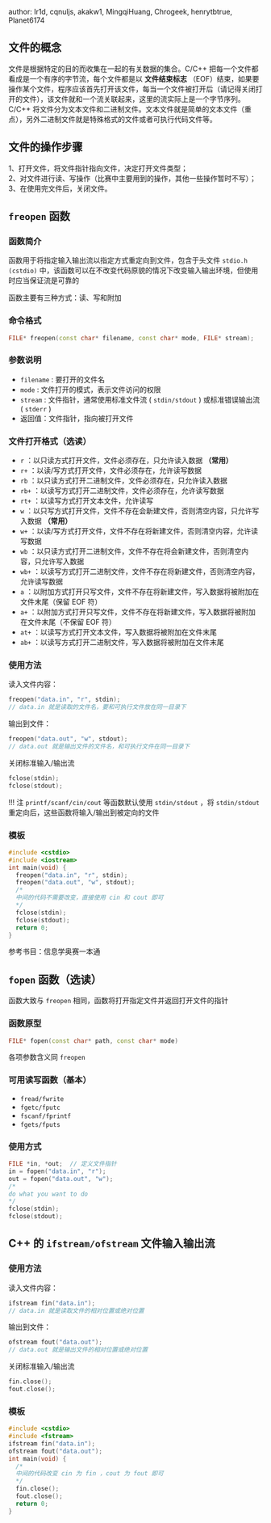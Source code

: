 author: Ir1d, cqnuljs, akakw1, MingqiHuang, Chrogeek, henrytbtrue, Planet6174

## 文件的概念

文件是根据特定的目的而收集在一起的有关数据的集合。C/C++ 把每一个文件都看成是一个有序的字节流，每个文件都是以 **文件结束标志** （EOF）结束，如果要操作某个文件，程序应该首先打开该文件，每当一个文件被打开后（请记得关闭打开的文件），该文件就和一个流关联起来，这里的流实际上是一个字节序列。  
C/C++ 将文件分为文本文件和二进制文件。文本文件就是简单的文本文件（重点），另外二进制文件就是特殊格式的文件或者可执行代码文件等。

## 文件的操作步骤

1、打开文件，将文件指针指向文件，决定打开文件类型；  
2、对文件进行读、写操作（比赛中主要用到的操作，其他一些操作暂时不写）；  
3、在使用完文件后，关闭文件。

##  `freopen` 函数

### 函数简介

函数用于将指定输入输出流以指定方式重定向到文件，包含于头文件 `stdio.h (cstdio)` 中，该函数可以在不改变代码原貌的情况下改变输入输出环境，但使用时应当保证流是可靠的

函数主要有三种方式：读、写和附加

### 命令格式

```cpp
FILE* freopen(const char* filename, const char* mode, FILE* stream);
```

### 参数说明

-    `filename` : 要打开的文件名
-    `mode` : 文件打开的模式，表示文件访问的权限
-    `stream` : 文件指针，通常使用标准文件流 ( `stdin/stdout` ) 或标准错误输出流 ( `stderr` )
-   返回值：文件指针，指向被打开文件

### 文件打开格式（选读）

-    `r` ：以只读方式打开文件，文件必须存在，只允许读入数据 **（常用）** 
-    `r+` ：以读/写方式打开文件，文件必须存在，允许读写数据
-    `rb` ：以只读方式打开二进制文件，文件必须存在，只允许读入数据
-    `rb+` ：以读写方式打开二进制文件，文件必须存在，允许读写数据
-    `rt+` ：以读写方式打开文本文件，允许读写
-    `w` ：以只写方式打开文件，文件不存在会新建文件，否则清空内容，只允许写入数据 **（常用）** 
-    `w+` ：以读/写方式打开文件，文件不存在将新建文件，否则清空内容，允许读写数据
-    `wb` ：以只读方式打开二进制文件，文件不存在将会新建文件，否则清空内容，只允许写入数据
-    `wb+` ：以读写方式打开二进制文件，文件不存在将新建文件，否则清空内容，允许读写数据
-    `a` ：以附加方式打开只写文件，文件不存在将新建文件，写入数据将被附加在文件末尾（保留 EOF 符）
-    `a+` ：以附加方式打开只写文件，文件不存在将新建文件，写入数据将被附加在文件末尾（不保留 EOF 符）
-    `at+` ：以读写方式打开文本文件，写入数据将被附加在文件末尾
-    `ab+` ：以读写方式打开二进制文件，写入数据将被附加在文件末尾

### 使用方法

读入文件内容：

```cpp
freopen("data.in", "r", stdin);
// data.in 就是读取的文件名，要和可执行文件放在同一目录下
```

输出到文件：

```cpp
freopen("data.out", "w", stdout);
// data.out 就是输出文件的文件名，和可执行文件在同一目录下
```

关闭标准输入/输出流

```cpp
fclose(stdin);
fclose(stdout);
```

!!! 注
    `printf/scanf/cin/cout` 等函数默认使用 `stdin/stdout` ，将 `stdin/stdout` 重定向后，这些函数将输入/输出到被定向的文件

### 模板

```cpp
#include <cstdio>
#include <iostream>
int main(void) {
  freopen("data.in", "r", stdin);
  freopen("data.out", "w", stdout);
  /*
  中间的代码不需要改变，直接使用 cin 和 cout 即可
  */
  fclose(stdin);
  fclose(stdout);
  return 0;
}
```

参考书目：信息学奥赛一本通

##  `fopen` 函数（选读）

函数大致与 `freopen` 相同，函数将打开指定文件并返回打开文件的指针

### 函数原型

```cpp
FILE* fopen(const char* path, const char* mode)
```

各项参数含义同 `freopen` 

### 可用读写函数（基本）

-    `fread/fwrite` 
-    `fgetc/fputc` 
-    `fscanf/fprintf` 
-    `fgets/fputs` 

### 使用方式

```cpp
FILE *in, *out;  // 定义文件指针
in = fopen("data.in", "r");
out = fopen("data.out", "w");
/*
do what you want to do
*/
fclose(stdin);
fclose(stdout);
```

## C++ 的 `ifstream/ofstream` 文件输入输出流

### 使用方法

读入文件内容：

```cpp
ifstream fin("data.in");
// data.in 就是读取文件的相对位置或绝对位置
```

输出到文件：

```cpp
ofstream fout("data.out");
// data.out 就是输出文件的相对位置或绝对位置
```

关闭标准输入/输出流

```cpp
fin.close();
fout.close();
```

### 模板

```cpp
#include <cstdio>
#include <fstream>
ifstream fin("data.in");
ofstream fout("data.out");
int main(void) {
  /*
  中间的代码改变 cin 为 fin ，cout 为 fout 即可
  */
  fin.close();
  fout.close();
  return 0;
}
```
